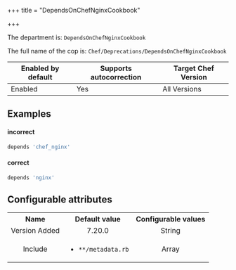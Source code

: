 +++
title = "DependsOnChefNginxCookbook"

+++

<!-- This content is automatically generated. See https://github.com/chef/chef-web-docs/blob/main/generated/README.md -->

The department is: `DependsOnChefNginxCookbook`

The full name of the cop is: `Chef/Deprecations/DependsOnChefNginxCookbook`

| Enabled by default | Supports autocorrection | Target Chef Version |
| --- | --- | --- |
| Enabled | Yes | All Versions |

## Examples


#### incorrect

```ruby
depends 'chef_nginx'
```

#### correct

```ruby
depends 'nginx'
```

## Configurable attributes

<table>
<tbody><tr>
<th>Name</th>
<th>Default value</th>
<th>Configurable values</th>
</tr>
<tr>
<td style="text-align:center">Version Added</td>
<td style="text-align:center">7.20.0</td>
<td style="text-align:center">String</td>
</tr>
<tr><td style="text-align:center">Include</td>
<td style="text-align:center"><ul>
<li><code>**/metadata.rb</code></li>
</ul>
</td>
<td style="text-align:center">Array</td>
</tr></tbody></table>
